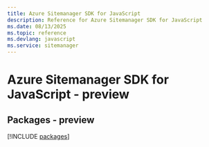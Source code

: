 ```yaml
---
title: Azure Sitemanager SDK for JavaScript
description: Reference for Azure Sitemanager SDK for JavaScript
ms.date: 08/13/2025
ms.topic: reference
ms.devlang: javascript
ms.service: sitemanager
---
```

# Azure Sitemanager SDK for JavaScript - preview
## Packages - preview
[!INCLUDE [packages](sitemanager-index.md)]